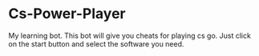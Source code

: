 # Cs-Power-Player
My learning bot. This bot will give you cheats for playing cs go. Just click on the start button and select the software you need. 

